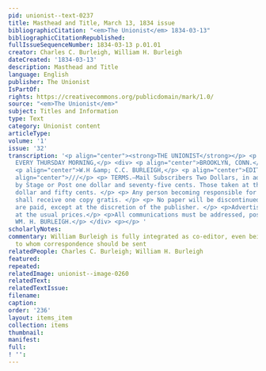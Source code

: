 ```yaml
---
pid: unionist--text-0237
title: Masthead and Title, March 13, 1834 issue
bibliographicCitation: "<em>The Unionist</em> 1834-03-13"
bibliographicCitationRepublished: 
fullIssueSequenceNumber: 1834-03-13 p.01.01
creator: Charles C. Burleigh, William H. Burleigh
dateCreated: '1834-03-13'
description: Masthead and Title
language: English
publisher: The Unionist
IsPartOf: 
rights: https://creativecommons.org/publicdomain/mark/1.0/
source: "<em>The Unionist</em>"
subject: Titles and Information
type: Text
category: Unionist content
articleType: 
volume: '1'
issue: '32'
transcription: '<p align="center"><strong>THE UNIONIST</strong></p> <p align="center">PUBLISHED
  EVERY THURSDAY MORNING,</p> <div> <p align="center">BROOKLYN, CONN.</p> <p align="center">///</p>
  <p align="center">W.H &amp; C.C. BURLEIGH,</p> <p align="center">EDITORS.</p> <p
  align="center">///</p> <p> TERMS.—Mail Subscribers Two Dollars, in advance. Delivered
  by Stage or Post one dollar and seventy-five cents. Those taken at the office, one
  dollar and fifty cents. </p> <p> Any person becoming responsible for eight copies
  shall receive one copy gratis. </p> <p> No paper will be discontinued till arrearages
  are paid, except at the discretion of the publisher. </p> <p>Advertisements inserted
  at the usual prices.</p> <p>All communications must be addressed, post paid, to
  WM. H. BURLEIGH.</p> </div> <p></p> '
scholarlyNotes: 
commentary: William Burleigh is fully integrated as co-editor, even being the person
  to whom correspondence should be sent
relatedPeople: Charles C. Burleigh; William H. Burleigh
featured: 
repeated: 
relatedImage: unionist--image-0260
relatedText: 
relatedTextIssue: 
filename: 
caption: 
order: '236'
layout: items_item
collection: items
thumbnail: 
manifest: 
full: 
! '': 
---
```

